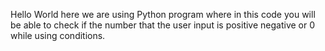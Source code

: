 Hello World here we are using Python program where in this code you will be able to check if the number that the user input is positive negative or 0 while using conditions.
